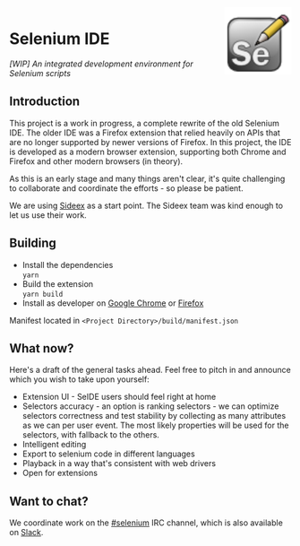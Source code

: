 <img src="src/icons/icon.png" alt="logo" height="120" align="right" />

# Selenium IDE

_[WIP] An integrated development environment for Selenium scripts_

## Introduction

This project is a work in progress, a complete rewrite of the old Selenium IDE.
The older IDE was a Firefox extension that relied heavily on APIs that are no longer supported by newer versions of Firefox.
In this project, the IDE is developed as a modern browser extension, supporting both Chrome and Firefox and other modern browsers (in theory).

As this is an early stage and many things aren't clear, it's quite challenging to collaborate and coordinate the efforts - so please be patient.

We are using [Sideex](http://sideex.org/) as a start point. The Sideex team was kind enough to let us use their work.

## Building

- Install the dependencies  
```yarn```
- Build the extension  
```yarn build```
- Install as developer on [Google Chrome](https://developer.chrome.com/extensions/getstarted#unpacked) or [Firefox](https://developer.mozilla.org/en-US/Add-ons/WebExtensions/Temporary_Installation_in_Firefox)  

Manifest located in `<Project Directory>/build/manifest.json`

## What now?

Here's a draft of the general tasks ahead. Feel free to pitch in and announce which you wish to take upon yourself:

* Extension UI - SeIDE users should feel right at home
* Selectors accuracy - an option is ranking selectors - we can optimize selectors correctness and test stability by collecting as many attributes as we can per user event. The most likely properties will be used for the selectors, with fallback to the others.
* Intelligent editing
* Export to selenium code in different languages
* Playback in a way that's consistent with web drivers
* Open for extensions

## Want to chat?

We coordinate work on the [#selenium](irc://freenode.net/selenium) IRC
channel, which is also available on
[Slack](https://seleniumhq.herokuapp.com).
